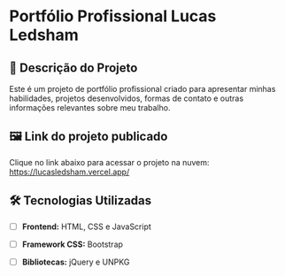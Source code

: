 # Portfólio Profissional Lucas Ledsham

## 📖 Descrição do Projeto
Este é um projeto de portfólio profissional criado para apresentar minhas habilidades, projetos desenvolvidos, formas de contato e outras informações relevantes sobre meu trabalho. 

## 🖼️ Link do projeto publicado
Clique no link abaixo para acessar o projeto na nuvem:
https://lucasledsham.vercel.app/

## 🛠 Tecnologias Utilizadas
- [ ] **Frontend:** HTML, CSS e JavaScript
- [ ] **Framework CSS:** Bootstrap
- [ ] **Bibliotecas:** jQuery e UNPKG

